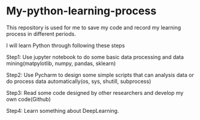 # My-python-learning-process
This repository is used for me to save my code and record my learning process in different periods.

I will learn Python through following these steps

Step1: Use jupyter notebook to do some basic data processing and data mining(matpylotlib, numpy, pandas, sklearn)

Step2: Use Pycharm to design some simple scripts that can analysis data or do process data automatically(os, sys, shutill, subprocess)

Step3: Read some code designed by other researchers and develop my own code(Github)

Step4: Learn something about DeepLearning.
